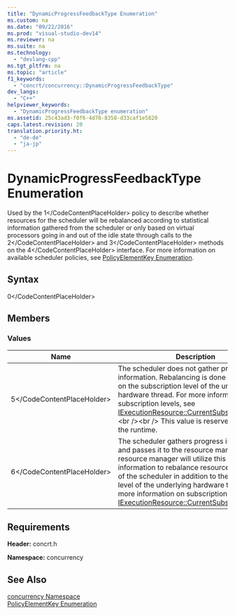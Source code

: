 ```yaml
---
title: "DynamicProgressFeedbackType Enumeration"
ms.custom: na
ms.date: "09/22/2016"
ms.prod: "visual-studio-dev14"
ms.reviewer: na
ms.suite: na
ms.technology: 
  - "devlang-cpp"
ms.tgt_pltfrm: na
ms.topic: "article"
f1_keywords: 
  - "concrt/concurrency::DynamicProgressFeedbackType"
dev_langs: 
  - "C++"
helpviewer_keywords: 
  - "DynamicProgressFeedbackType enumeration"
ms.assetid: 25c43ad3-f0f6-4d70-8358-d33caf1e5820
caps.latest.revision: 20
translation.priority.ht: 
  - "de-de"
  - "ja-jp"
---
```

# DynamicProgressFeedbackType Enumeration
Used by the <CodeContentPlaceHolder>1\</CodeContentPlaceHolder> policy to describe whether resources for the scheduler will be rebalanced according to statistical information gathered from the scheduler or only based on virtual processors going in and out of the idle state through calls to the <CodeContentPlaceHolder>2\</CodeContentPlaceHolder> and <CodeContentPlaceHolder>3\</CodeContentPlaceHolder> methods on the <CodeContentPlaceHolder>4\</CodeContentPlaceHolder> interface. For more information on available scheduler policies, see [PolicyElementKey Enumeration](../vs140/policyelementkey-enumeration.md).  
  
## Syntax  
  
<CodeContentPlaceHolder>0\</CodeContentPlaceHolder>  
## Members  
  
### Values  
  
|Name|Description|  
|----------|-----------------|  
|<CodeContentPlaceHolder>5\</CodeContentPlaceHolder>|The scheduler does not gather progress information. Rebalancing is done based solely on the subscription level of the underlying hardware thread. For more information on subscription levels, see [IExecutionResource::CurrentSubscriptionLevel](../vs140/iexecutionresource--currentsubscriptionlevel-method.md).\<br />\<br /> This value is reserved for use by the runtime.|  
|<CodeContentPlaceHolder>6\</CodeContentPlaceHolder>|The scheduler gathers progress information and passes it to the resource manager. The resource manager will utilize this statistical information to rebalance resources on behalf of the scheduler in addition to the subscription level of the underlying hardware thread. For more information on subscription levels, see [IExecutionResource::CurrentSubscriptionLevel](../vs140/iexecutionresource--currentsubscriptionlevel-method.md).|  
  
## Requirements  
 **Header:** concrt.h  
  
 **Namespace:** concurrency  
  
## See Also  
 [concurrency Namespace](../vs140/concurrency-namespace.md)   
 [PolicyElementKey Enumeration](../vs140/policyelementkey-enumeration.md)